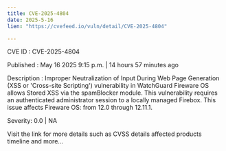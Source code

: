 ```yaml
---
title: CVE-2025-4804
date: 2025-5-16
lien: "https://cvefeed.io/vuln/detail/CVE-2025-4804"

---
```


CVE ID : CVE-2025-4804

Published :  May 16
2025
9:15 p.m. | 14 hours
57 minutes ago

Description : Improper Neutralization of Input During Web Page Generation (XSS or 'Cross-site Scripting') vulnerability in WatchGuard Fireware OS allows Stored XSS via the spamBlocker module. This vulnerability requires an authenticated administrator session to a locally managed Firebox.
This issue affects Fireware OS: from 12.0 through 12.11.1.

Severity: 0.0 | NA

Visit the link for more details
such as CVSS details
affected products
timeline
and more...
